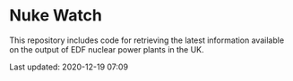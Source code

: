 # Nuke Watch

This repository includes code for retrieving the latest information available on the output of EDF nuclear power plants in the UK.

Last updated: 2020-12-19 07:09